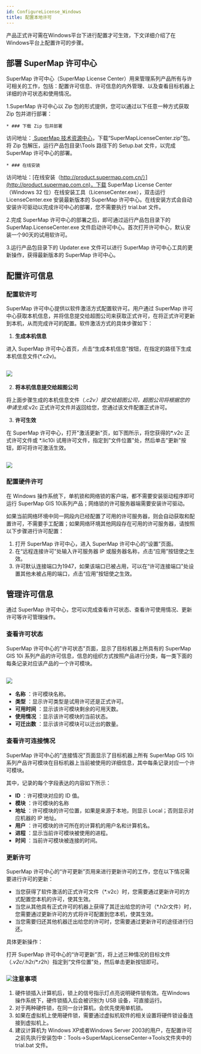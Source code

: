 ```yaml
---
id: ConfigureLicense_Windows
title: 配置本地许可
---
```

产品正式许可需在Windows平台下进行配置才可生效，下文详细介绍了在Windows平台上配置许可的步骤。

## 部署 SuperMap 许可中心

SuperMap 许可中心（SuperMap License
Center）用来管理系列产品所有与许可相关的工作，包括：配置许可信息、许可信息的内外管理、以及查看目标机器上详细的许可状态和使用情况。

1.SuperMap 许可中心以 Zip 包的形式提供，您可以通过以下任意一种方式获取 Zip 包并进行部署：

    * ### 下载 Zip 包并部署 

访问地址：[ SuperMap
技术资源中心](http://support.supermap.com.cn)，下载“SuperMapLicenseCenter.zip”包。将 Zip
包解压，运行产品包目录\Tools 路径下的 Setup.bat 文件，以完成 SuperMap 许可中心的部署。

    * ### 在线安装

访问地址：[在线安装（http://product.supermap.com.cn/）](http://product.supermap.com.cn)，下载
SuperMap License Center（Windows 32 位）在线安装工具（LicenseCenter.exe），双击运行
LicenseCenter.exe 安装最新版本的 SuperMap 许可中心。在线安装方式会自动安装许可驱动以完成许可中心的部署，您不需要执行
trial.bat 文件。

2.完成 SuperMap 许可中心的部署之后，即可通过运行产品包目录下的 SuperMap.LicenseCenter.exe
文件启动许可中心。首次打开许可中心，默认安装一个90天的试用软许可。

3.运行产品包目录下的 Updater.exe 文件可以进行 SuperMap 许可中心工具的更新操作，获得最新版本的 SuperMap 许可中心。

## 配置许可信息

### 配置软许可

SuperMap 许可中心提供以软件激活方式配置软许可。用户通过 SuperMap
许可中心获取本机信息，并将信息提交给超图公司来获取正式许可，在将正式许可更新到本机，从而完成许可的配置。软件激活方式的具体步骤如下：

  1. **生成本机信息**

进入 SuperMap 许可中心首页，点击“生成本机信息”按钮，在指定的路径下生成本机信息文件(*.c2v)。

![](img/LicenseCenter2.png)  
---  
  2. **将本机信息提交给超图公司**

将上面步骤生成的本机信息文件（*.c2v）提交给超图公司，超图公司将根据您的申请生成*.v2c 正式许可文件并返回给您，您通过该文件配置正式许可。

  3. **许可生效**

在 SuperMap 许可中心，打开"激活更新"页，如下图所示，将您获得的*.v2c 正式许可文件或 *.lic10i
试用许可文件，指定到"文件位置"处，然后单击"更新"按钮，即可将许可激活生效。

![](img/LicenseCenter3.png)  
---  

### 配置硬件许可

在 Windows 操作系统下，单机锁和网络锁的客户端，都不需要安装驱动程序即可运行 SuperMap GIS
10i系列产品；网络锁的许可服务器端需要安装许可驱动。

如果当前网络环境中同一网段内已经配置了可用的许可服务器，则会自动获取和配置许可，不需要手工配置；如果网络环境其他网段存在可用的许可服务器，请按照以下步骤进行许可配置：

  1. 打开 SuperMap 许可中心，进入 SuperMap 许可中心的“设置”页面。
  2. 在“远程连接许可”处输入许可服务器 IP 或服务器名称，点击“应用”按钮使之生效。
  3. 许可默认连接端口为1947，如果该端口已被占用，可以在“许可连接端口”处设置其他未被占用的端口，点击“应用”按钮使之生效。

## 管理许可信息

通过 SuperMap 许可中心，您可以完成查看许可状态、查看许可使用情况、更新许可等许可管理操作。

### 查看许可状态

SuperMap 许可中心的"许可状态"页面，显示了目标机器上所具有的 SuperMap GIS 10i
系列产品的许可信息，信息的组织方式按照产品进行分类，每一类下面的每条记录对应该产品的一个许可模块。

![](img/LicenseCenter4.png)  
---  
  
  * **名称** ：许可模块名称。
  * **类型** ：显示许可类型是试用许可还是正式许可。
  * **可用时间** ：显示该许可模块剩余的可用天数。
  * **使用情况** ：显示该许可模块的当前状态。
  * **可迁出数** ：显示该许可模块可以迁出的数量。

### 查看许可连接情况

SuperMap 许可中心的"连接情况"页面显示了目标机器上所有 SuperMap GIS 10i
系列产品许可模块在目标机器上当前被使用的详细信息，其中每条记录对应一个许可模块。

其中，记录的每个字段表达的内容如下所示：

  * **ID** ：许可模块对应的 ID 值。
  * **模块** ：许可模块的名称
  * **地址** ：许可模块的许可位置，如果是来源于本地，则显示 Local；否则显示对应机器的 IP 地址。
  * **用户** ：许可模块的许可所在的计算机的用户名和计算机名。 
  * **进程** ：显示当前许可模块被使用的进程。
  * **时间** ：当前许可模块被连接的时间。

### 更新许可

SuperMap 许可中心的“许可更新”页用来进行更新许可的工作，您在以下情况需要进行许可的更新：

  * 当您获得了软件激活的正式许可文件（*.v2c）时，您需要通过更新许可的方式配置您本机的许可，使其生效。 
  * 当您从其他具有正式许可的机器上获得了其迁出给您的许可（*.h2r文件）时，您需要通过更新许可的方式将许可配置到您本机，使其生效。 
  * 当您需要归还其他机器迁出给您的许可时，您需要通过更新许可的途径进行归还。 

具体更新操作：

打开 SuperMap 许可中心的“许可更新”页，将上述三种情况的目标文件（*.v2c/*.h2r/*.r2h）指定到“文件位置”处，然后单击更新按钮即可。

### ![](img/note.png)注意事项

  1. 硬件锁插入计算机后，锁上的信号指示灯点亮说明硬件锁有效。在Windows操作系统下，硬件锁插入后会被识别为 USB 设备，可直接运行。 
  2. 对于两种硬件锁，在同一台计算机，会优先使用单机锁。
  3. 如果在虚拟机上使用硬件锁，需要通过虚拟机软件的相关设置将硬件锁设备连接到虚拟机上。
  4. 建议计算机为 Windows XP或者Windows Server 2003的用户，在配置许可之前先执行安装包中：Tools→SuperMapLicenseCenter→Tools文件夹中的 trial.bat 文件。

